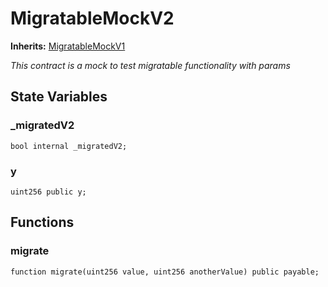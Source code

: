 # MigratableMockV2
**Inherits:**
[MigratableMockV1](/lib/openzeppelin-contracts/contracts/mocks/SingleInheritanceInitializableMocks.sol/contract.MigratableMockV1.md)

*This contract is a mock to test migratable functionality with params*


## State Variables
### _migratedV2

```solidity
bool internal _migratedV2;
```


### y

```solidity
uint256 public y;
```


## Functions
### migrate


```solidity
function migrate(uint256 value, uint256 anotherValue) public payable;
```

